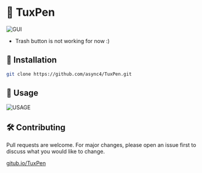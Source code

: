 # 📝 TuxPen

![GUI](https://i.imgur.com/Nk4SI8l.gif)
* Trash button is not working for now :)

## 📌 Installation 
``` bash
git clone https://github.com/async4/TuxPen.git
```

## 🔌 Usage
![USAGE](https://i.imgur.com/0kdhvUq.png)

## 🛠 Contributing
Pull requests are welcome. For major changes, please open an issue first to discuss what you would like to change.

[gitub.io/TuxPen](https://async4.github.io/TuxPen)
